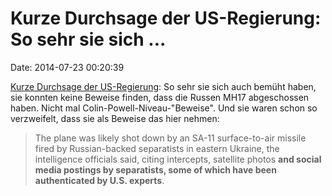 Kurze Durchsage der US-Regierung: So sehr sie sich \...
=======================================================

Date: 2014-07-23 00:20:39

[Kurze Durchsage der
US-Regierung](http://bigstory.ap.org/article/us-present-intelligence-data-plane-crash-0):
So sehr sie sich auch bemüht haben, sie konnten keine Beweise finden,
dass die Russen MH17 abgeschossen haben. Nicht mal
Colin-Powell-Niveau-\"Beweise\". Und sie waren schon so verzweifelt,
dass sie als Beweise das hier nehmen:

> The plane was likely shot down by an SA-11 surface-to-air missile
> fired by Russian-backed separatists in eastern Ukraine, the
> intelligence officials said, citing intercepts, satellite photos **and
> social media postings by separatists, some of which have been
> authenticated by U.S. experts**.
